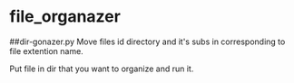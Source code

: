 # file_organazer

##dir-gonazer.py
Move files id directory and it's subs in corresponding to file extention name.

Put file in dir that you want to organize and run it.
